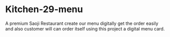 # Kitchen-29-menu
A premium Saoji Restaurant create our menu digitally get the order easily and also customer will can order itself using this project a digital menu card.
